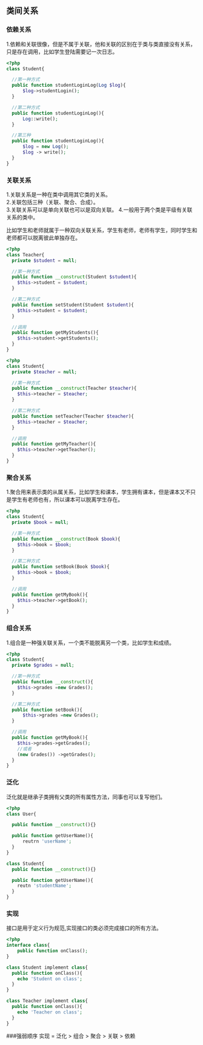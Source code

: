 ## 类间关系

### 依赖关系
1.依赖和关联很像，但是不属于关联，他和关联的区别在于类与类直接没有关系，只是存在调用，比如学生登陆需要记一次日志。

```php
<?php
class Student{

  //第一种方式
  public function studentLoginLog(Log $log){
      $log->studentLogin();
  }

  //第二种方式
  public function studentLoginLog(){
      Log::write();
  }

  //第三种
  public function studentLoginLog(){
      $log = new Log();
      $log -> write();
  }
}
```
### 关联关系
1.关联关系是一种在类中调用其它类的关系。<br>
2.关联包括三种（关联、聚合、合成）。<br>
3.关联关系可以是单向关联也可以是双向关联。
4.一般用于两个类是平级有关联关系的类中。

比如学生和老师就属于一种双向关联关系，学生有老师，老师有学生，同时学生和老师都可以脱离彼此单独存在。
```php
<?php
class Teacher{
  private $student = null;

  //第一种方式
  public function __construct(Student $student){
    $this->student = $student;
  }

  //第二种方式
  public function setStudent(Student $student){
    $this->student = $student;
  }

  //调用
  public function getMyStudents(){
    $this->student->getStudents();
  }
}
```
```php
<?php
class Student{
  private $teacher = null;

  //第一种方式
  public function __construct(Teacher $teacher){
    $this->teacher = $teacher;
  }

  //第二种方式
  public function setTeacher(Teacher $teacher){
    $this->teacher = $teacher;
  }

  //调用
  public function getMyTeacher(){
    $this->teacher->getTeacher();
  }
}
```
### 聚合关系
1.聚合用来表示类的从属关系，比如学生和课本，学生拥有课本，但是课本又不只是学生有老师也有，所以课本可以脱离学生存在。
```php
<?php
class Student{
  private $book = null;

  //第一种方式
  public function __construct(Book $book){
    $this->book = $book;
  }

  //第二种方式
  public function setBook(Book $book){
    $this->book = $book;
  }

  //调用
  public function getMyBook(){
    $this->teacher->getBook();
  }
}
```
### 组合关系
1.组合是一种强关联关系，一个类不能脱离另一个类，比如学生和成绩。
```php
<?php
class Student{
  private $grades = null;

  //第一种方式
  public function __construct(){
    $this->grades =new Grades();
  }

  //第二种方式
  public function setBook(){
      $this->grades =new Grades();
  }

  //调用
  public function getMyBook(){
    $this->grades->getGrades();
    //或者
    (new Grades()) ->getGrades();
  }
}
```
### 泛化
泛化就是继承子类拥有父类的所有属性方法，同事也可以复写他们。

```php
<?php
class User{

  public function __construct(){}

  public function getUserName(){
      reutrn 'userName';
  }
}

class Student{
  public function __construct(){}

  public function getUserName(){
    reutn 'studentName';
  }
}
```
### 实现
接口是用于定义行为规范,实现接口的类必须完成接口的所有方法。

```php
<?php
interface class{
    public function onClass();
}

class Student implement class{
  public function onClass(){
    echo 'Student on class';
  }
}

class Teacher implement class{
  public function onClass(){
    echo 'Teacher on class';
  }
}
```
###强弱顺序
实现 = 泛化 > 组合 > 聚合 > 关联 > 依赖
